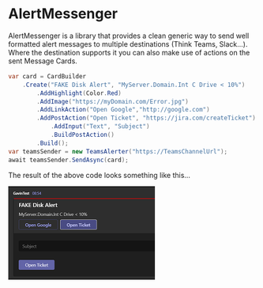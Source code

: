 # AlertMessenger
AlertMessenger is a library that provides a clean generic way to send well formatted alert messages to multiple destinations (Think Teams, Slack...). Where the destination supports it you can also make use of actions on the sent Message Cards.



```c#
var card = CardBuilder
    .Create("FAKE Disk Alert", "MyServer.Domain.Int C Drive < 10%")
        .AddHighlight(Color.Red)
        .AddImage("https://myDomain.com/Error.jpg")
        .AddLinkAction("Open Google","http://google.com")
        .AddPostAction("Open Ticket", "https://jira.com/createTicket")
            .AddInput("Text", "Subject")    
            .BuildPostAction()
        .Build();
var teamsSender = new TeamsAlerter("https://TeamsChannelUrl");
await teamsSender.SendAsync(card);
```

The result of the above code looks something like this...

![Screenshot of Teams Message](sample.png)